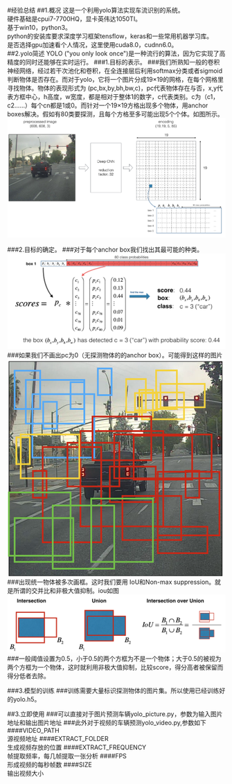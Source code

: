 #经验总结
##1.概况
这是一个利用yolo算法实现车流识别的系统。<br>
硬件基础是cpui7-7700HQ，显卡英伟达1050TI。<br>
基于win10，python3。<br>
python的安装库要求深度学习框架tensflow，keras和一些常用机器学习库。<br>
是否选择gpu加速看个人情况，这里使用cuda8.0，cudnn6.0。<br>
##2.yolo简述
YOLO ("you only look once")是一种流行的算法，因为它实现了高精度的同时还能够在实时运行。
###1.目标的表示。
###我们所熟知一般的卷积神经网络，经过若干次池化和卷积，在全连接层后利用softmax分类或者sigmoid判断物体是否存在。而对于yolo，它将一个图片分成19×19的网格，在每个网格里寻找物体。物体的表现形式为 (pc,bx,by,bh,bw,c)，pc代表物体存在与否，x,y代表方框中心，h高度，w宽度，都是相对于整体1的数字，c代表类别。c为（c1，c2......）每个cn都是1或0。而针对一个19×19方格出现多个物体，用anchor boxes解决。假如有80类要探测，且每个方格至多可能出现5个个体。如图所示。
<img src="picture/architecture.png">

###2.目标的确定。
###对于每个anchor box我们找出其最可能的种类。
<img src="picture/probability_extraction.png">
###如果我们不画出pc为0（无探测物体的的anchor box）。可能得到这样的图片
<img src="picture/anchor_map.png">
###出现统一物体被多次画框。这时我们要用 IoU和Non-max suppression。就是所谓的交并比和非极大值抑制。iou如图
<img src="picture/iou.png">
###一般阈值设置为0.5，小于0.5的两个方框为不是一个物体；大于0.5的被视为两个方框为一个物体，这时就利用非极大值抑制，比较score，得分高者被保留而得分低者去除。

###3.模型的训练
###训练需要大量标识探测物体的图片集。所以使用已经训练好的yolo.h5。

##3.立即使用
###可以直接对于图片预测车辆yolo_picture.py，参数为输入图片地址和输出图片地址
###此外对于视频的车辆预测yolo_video.py,参数如下
####VIDEO_PATH           <br>源视频地址
####EXTRACT_FOLDER       <br>生成视频存放的位置
####EXTRACT_FREQUENCY    <br>帧提取频率，每几帧提取一张分析
####FPS                  <br>形成视频的每秒帧数
####SIZE                 <br>输出视频大小






